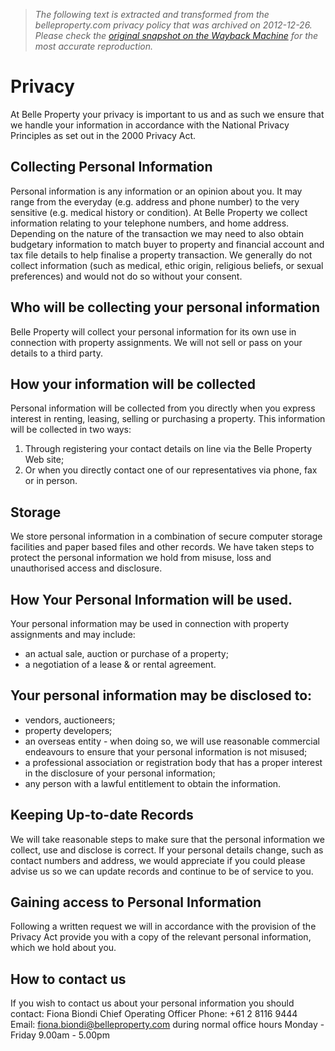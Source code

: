 > *The following text is extracted and transformed from the belleproperty.com privacy policy that was archived on 2012-12-26. Please check the [original snapshot on the Wayback Machine](https://web.archive.org/web/20121226190458id_/http%3A//www.belleproperty.com/other/privacy.php) for the most accurate reproduction.*

# Privacy

At Belle Property your privacy is important to us and as such we ensure that we handle your information in accordance with the National Privacy Principles as set out in the 2000 Privacy Act.

## Collecting Personal Information

Personal information is any information or an opinion about you. It may range from the everyday (e.g. address and phone number) to the very sensitive (e.g. medical history or condition). At Belle Property we collect information relating to your telephone numbers, and home address. Depending on the nature of the transaction we may need to also obtain budgetary information to match buyer to property and financial account and tax file details to help finalise a property transaction. We generally do not collect information (such as medical, ethic origin, religious beliefs, or sexual preferences) and would not do so without your consent.

## Who will be collecting your personal information

Belle Property will collect your personal information for its own use in connection with property assignments. We will not sell or pass on your details to a third party.

## How your information will be collected

Personal information will be collected from you directly when you express interest in renting, leasing, selling or purchasing a property. This information will be collected in two ways:

  1. Through registering your contact details on line via the Belle Property Web site;
  2. Or when you directly contact one of our representatives via phone, fax or in person.



## Storage

We store personal information in a combination of secure computer storage facilities and paper based files and other records. We have taken steps to protect the personal information we hold from misuse, loss and unauthorised access and disclosure.

## How Your Personal Information will be used.

Your personal information may be used in connection with property assignments and may include:

  * an actual sale, auction or purchase of a property;
  * a negotiation of a lease & or rental agreement.



## Your personal information may be disclosed to:

  * vendors, auctioneers;
  * property developers;
  * an overseas entity - when doing so, we will use reasonable commercial endeavours to ensure that your personal information is not misused;
  * a professional association or registration body that has a proper interest in the disclosure of your personal information;
  * any person with a lawful entitlement to obtain the information.



## Keeping Up-to-date Records

We will take reasonable steps to make sure that the personal information we collect, use and disclose is correct. If your personal details change, such as contact numbers and address, we would appreciate if you could please advise us so we can update records and continue to be of service to you.

## Gaining access to Personal Information

Following a written request we will in accordance with the provision of the Privacy Act provide you with a copy of the relevant personal information, which we hold about you.

## How to contact us

If you wish to contact us about your personal information you should contact: Fiona Biondi Chief Operating Officer Phone: +61 2 8116 9444  Email: [fiona.biondi@belleproperty.com](mailto:fiona.biondi@belleproperty.com) during normal office hours Monday - Friday 9.00am - 5.00pm
